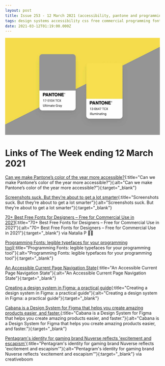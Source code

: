 ```yaml
---
layout: post
title: Issue 253 - 12 March 2021 (accessibility, pantone and programming fonts)
tags: design systems accessibility css free commercial programming fonts
date: 2021-03-12T01:19:00.000Z
---
```

![Can we make Pantone’s color of the year more accessible?](/assets/uploads/issue-253.png "Can we make Pantone’s color of the year more accessible?")

# Links of The Week ending 12 March 2021

[Can we make Pantone’s color of the year more accessible?](https://uxdesign.cc/pantone-2021-an-accessible-color-palette-8ce9c0ccfd3f){:title="Can we make Pantone’s color of the year more accessible?"}{:alt="Can we make Pantone’s color of the year more accessible?"}{:target="_blank"}

[Screenshots suck. But they’re about to get a lot smarter](https://www.wired.co.uk/article/future-screenshots){:title="Screenshots suck. But they’re about to get a lot smarter"}{:alt="Screenshots suck. But they’re about to get a lot smarter"}{:target="_blank"}

[70+ Best Free Fonts for Designers – Free for Commercial Use in 2021](https://www.websiteplanet.com/blog/best-free-fonts/){:title="70+ Best Free Fonts for Designers – Free for Commercial Use in 2021"}{:alt="70+ Best Free Fonts for Designers – Free for Commercial Use in 2021"}{:target="_blank"} via Natalia P 🙏🏻

[Programming Fonts: legible typefaces for your programming tool](https://app.programmingfonts.org/){:title="Programming Fonts: legible typefaces for your programming tool"}{:alt="Programming Fonts: legible typefaces for your programming tool"}{:target="_blank"}

[An Accessible Current Page Navigation State](https://www.callumhart.com/blog/an-accessible-current-page-navigation-state/){:title="An Accessible Current Page Navigation State"}{:alt="An Accessible Current Page Navigation State"}{:target="_blank"}

[Creating a design system in Figma: a practical guide](https://uxdesign.cc/creating-a-design-system-in-figma-cbd01b0d2424){:title="Creating a design system in Figma: a practical guide"}{:alt="Creating a design system in Figma: a practical guide"}{:target="_blank"}

[Cabana is a Design System for Figma
that helps you create amazing products easier, and faster.](https://cabanaforfigma.com/){:title="Cabana is a Design System for Figma
that helps you create amazing products easier, and faster."}{:alt="Cabana is a Design System for Figma
that helps you create amazing products easier, and faster."}{:target="_blank"}

[Pentagram's identity for gaming brand Nuverse reflects 'excitement and escapism'](https://www.creativeboom.com/inspiration/nuverse-pentagram/){:title="Pentagram's identity for gaming brand Nuverse reflects 'excitement and escapism'"}{:alt="Pentagram's identity for gaming brand Nuverse reflects 'excitement and escapism'"}{:target="_blank"} via creativeboom